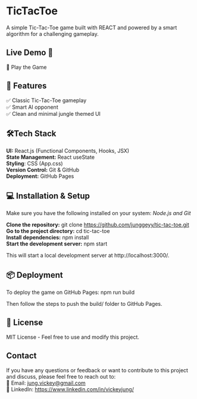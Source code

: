 # TicTacToe
A simple Tic-Tac-Toe game built with REACT and powered by a smart algorithm for a challenging gameplay.

## Live Demo 🚀
🔗 Play the Game

## 📌 Features

✅ Classic Tic-Tac-Toe gameplay<br>
✅ Smart AI opponent<br>
✅ Clean and minimal jungle themed UI<br>

## 🛠️Tech Stack
**UI:** React.js (Functional Components, Hooks, JSX)<br>
**State Management:** React useState<br>
**Styling**: CSS (App.css)<br>
**Version Control:** Git & GitHub<br>
**Deployment:** GitHub Pages 

## 💻 Installation & Setup
Make sure you have the following installed on your system: *Node.js and Git*

**Clone the repository:** git clone https://github.com/junggeyy/tic-tac-toe.git<br>
**Go to the project directory:** cd tic-tac-toe<br>
**Install dependencies:** npm install<br>
**Start the development server:** npm start

This will start a local development server at http://localhost:3000/.<br>

## 📦 Deployment
To deploy the game on GitHub Pages:
npm run build

Then follow the steps to push the build/ folder to GitHub Pages.

## 📜 License
MIT License - Feel free to use and modify this project.

## Contact
If you have any questions or feedback or want to contribute to this project and discuss, please feel free to reach out to:<br>
🔹 Email: jung.vickey@gmail.com <br>
🔹 LinkedIn: https://www.linkedin.com/in/vickeyjung/
